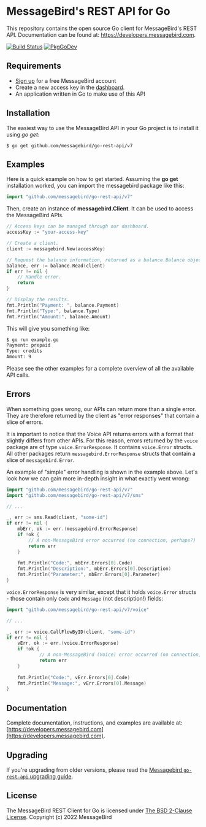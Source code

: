 MessageBird's REST API for Go
=============================
This repository contains the open source Go client for MessageBird's REST API. Documentation can be found at: https://developers.messagebird.com.

[![Build Status](https://travis-ci.org/messagebird/go-rest-api.svg?branch=master)](https://travis-ci.org/messagebird/go-rest-api) [![PkgGoDev](https://pkg.go.dev/badge/github.com/messagebird/go-rest-api/v7)](https://pkg.go.dev/github.com/messagebird/go-rest-api/v7)

Requirements
------------
- [Sign up](https://www.messagebird.com/en/signup) for a free MessageBird account
- Create a new access key in the [dashboard](https://dashboard.messagebird.com/en-us/developers/access).
- An application written in Go to make use of this API

Installation
------------
The easiest way to use the MessageBird API in your Go project is to install it using *go get*:

```
$ go get github.com/messagebird/go-rest-api/v7
```

Examples
--------
Here is a quick example on how to get started. Assuming the **go get** installation worked, you can import the messagebird package like this:

```go
import "github.com/messagebird/go-rest-api/v7"
```

Then, create an instance of **messagebird.Client**. It can be used to access the MessageBird APIs.

```go
// Access keys can be managed through our dashboard.
accessKey := "your-access-key"

// Create a client.
client := messagebird.New(accessKey)

// Request the balance information, returned as a balance.Balance object.
balance, err := balance.Read(client)
if err != nil {
	// Handle error.
	return
}

// Display the results.
fmt.Println("Payment: ", balance.Payment)
fmt.Println("Type:", balance.Type)
fmt.Println("Amount:", balance.Amount)
```

This will give you something like:

```bash
$ go run example.go
Payment: prepaid
Type: credits
Amount: 9
```

Please see the other examples for a complete overview of all the available API calls.

Errors
------
When something goes wrong, our APIs can return more than a single error. They are therefore returned by the client as "error responses" that contain a slice of errors.

It is important to notice that the Voice API returns errors with a format that slightly differs from other APIs.
For this reason, errors returned by the `voice` package are of type `voice.ErrorResponse`. It contains `voice.Error` structs. All other packages return `messagebird.ErrorResponse` structs that contain a slice of `messagebird.Error`.

An example of "simple" error handling is shown in the example above. Let's look how we can gain more in-depth insight in what exactly went wrong:

```go
import "github.com/messagebird/go-rest-api/v7"
import "github.com/messagebird/go-rest-api/v7/sms"

// ...

_, err := sms.Read(client, "some-id")
if err != nil {
	mbErr, ok := err.(messagebird.ErrorResponse)
	if !ok {
		// A non-MessageBird error occurred (no connection, perhaps?) 
		return err
	}
	
	fmt.Println("Code:", mbErr.Errors[0].Code)
	fmt.Println("Description:", mbErr.Errors[0].Description)
	fmt.Println("Parameter:", mbErr.Errors[0].Parameter)
}
```

`voice.ErrorResponse` is very similar, except that it holds `voice.Error` structs - those contain only `Code` and `Message` (not description!) fields:

```go
import "github.com/messagebird/go-rest-api/v7/voice"

// ...

_, err := voice.CallFlowByID(client, "some-id")
if err != nil {
	vErr, ok := err.(voice.ErrorResponse)
	if !ok {
    		// A non-MessageBird (Voice) error occurred (no connection, perhaps?) 
    		return err
    }
	
	fmt.Println("Code:", vErr.Errors[0].Code)
	fmt.Println("Message:", vErr.Errors[0].Message)
}
```

Documentation
-------------
Complete documentation, instructions, and examples are available at:
[https://developers.messagebird.com](https://developers.messagebird.com).

Upgrading
---------
If you're upgrading from older versions, please read the [Messagebird `go-rest-api` upgrading guide](UPGRADING.md).

License
-------
The MessageBird REST Client for Go is licensed under [The BSD 2-Clause License](http://opensource.org/licenses/BSD-2-Clause). Copyright (c) 2022 MessageBird
